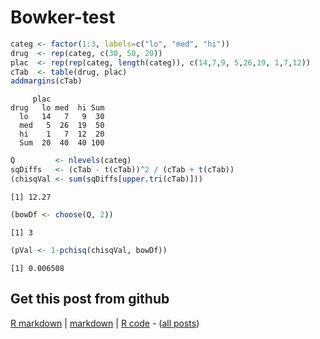 Bowker-test
=========================


```r
categ <- factor(1:3, labels=c("lo", "med", "hi"))
drug  <- rep(categ, c(30, 50, 20))
plac  <- rep(rep(categ, length(categ)), c(14,7,9, 5,26,19, 1,7,12))
cTab  <- table(drug, plac)
addmargins(cTab)
```

```
     plac
drug   lo med  hi Sum
  lo   14   7   9  30
  med   5  26  19  50
  hi    1   7  12  20
  Sum  20  40  40 100
```



```r
Q         <- nlevels(categ)
sqDiffs   <- (cTab - t(cTab))^2 / (cTab + t(cTab))
(chisqVal <- sum(sqDiffs[upper.tri(cTab)]))
```

```
[1] 12.27
```

```r
(bowDf <- choose(Q, 2))
```

```
[1] 3
```

```r
(pVal <- 1-pchisq(chisqVal, bowDf))
```

```
[1] 0.006508
```


Get this post from github
----------------------------------------------

[R markdown](https://github.com/dwoll/RExRepos/raw/master/Rmd/npBowker.Rmd) | [markdown](https://github.com/dwoll/RExRepos/raw/master/md/npBowker.md) | [R code](https://github.com/dwoll/RExRepos/raw/master/R/npBowker.R) - ([all posts](https://github.com/dwoll/RExRepos))
